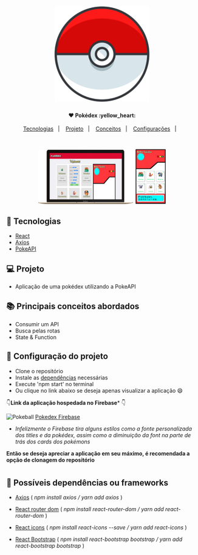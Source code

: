 <h1 align="center">
    <img alt="Be the hero" title="#logo" src=".github/pokeball.svg" width="250px" />
</h1>

<h4 align="center">
    ❤️ Pokédex :yellow_heart: <br> 
</h4>


<p align="center">
  <a href="#rocket-tecnologias">Tecnologias</a>&nbsp;&nbsp;&nbsp;|&nbsp;&nbsp;&nbsp;
  <a href="#-projeto">Projeto</a>&nbsp;&nbsp;&nbsp;|&nbsp;&nbsp;&nbsp;
  <a href="#-principais-conceitos-abordados">Conceitos</a>&nbsp;&nbsp;&nbsp;|&nbsp;&nbsp;&nbsp;
  <a href="#-configuracao-do-projeto">Configurações</a>&nbsp;&nbsp;&nbsp;|&nbsp;&nbsp;&nbsp;
</p>

<br>

<p align="center">
  <img alt="Frontend" src=".github/desktop.png" width="50%" float="left">
  <img alt="Frontend" src=".github/pokedex.png" width="16%">
</p>

## :rocket: Tecnologias

- [React](https://reactjs.org)
- [Axios](https://www.npmjs.com/package/axios)
- [PokeAPI](https://pokeapi.co/)

## 💻 Projeto

- Aplicação de uma pokédex utilizando a PokeAPI 

## 📚 Principais conceitos abordados

- Consumir um API
- Busca pelas rotas
- State & Function

## 🤔 Configuração do projeto

- Clone o repositório
- Instale as <a href="#bookmark_tabs-possíveis-dependências-ou-frameworks">dependências</a> necessárias
- Execute 'npm start' no terminal
- Ou clique no link abaixo se deseja apenas visualizar a aplicação :smile:
  
:point_down:**Link da aplicação hospedada no Firebase*** :point_down:

![Pokeball](https://cdn.emojidex.com/emoji/hdpi/Pokeball.png "Pokeball") [Pokedex Firebase](https://pokedex-1dd67.firebaseapp.com/)


* *Infelizmente o Firebase tira alguns estilos como a fonte personalizada dos titles e da pokédex, assim como a diminuição da font na parte de trás dos cards dos pokémons*

**Então se deseja apreciar a aplicação em seu máximo, é recomendada a opção de clonagem do repositório**

<h1></h1>

## :bookmark_tabs: Possíveis dependências ou frameworks

- [Axios](https://www.npmjs.com/package/axios) ( *npm install axios / yarn add axios* )

- [React router dom](https://reacttraining.com/react-router/web/guides/quick-start) ( *npm install react-router-dom / yarn add react-router-dom* )

- [React icons](https://react-icons.netlify.com/#/) ( *npm install react-icons --save / yarn add react-icons* )

- [React Bootstrap](https://react-bootstrap.github.io/getting-started/introduction/) ( *npm install react-bootstrap bootstrap / yarn add react-bootstrap bootstrap* )
